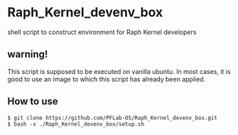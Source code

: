 # Raph_Kernel_devenv_box
shell script to construct environment for Raph Kernel developers

## warning!
This script is supposed to be executed on vanilla ubuntu.
In most cases, it is good to use an image to which this script has already been applied.

## How to use
```
$ git clone https://github.com/PFLab-OS/Raph_Kernel_devenv_box.git
$ bash -x ./Raph_Kernel_devenv_box/setup.sh
```